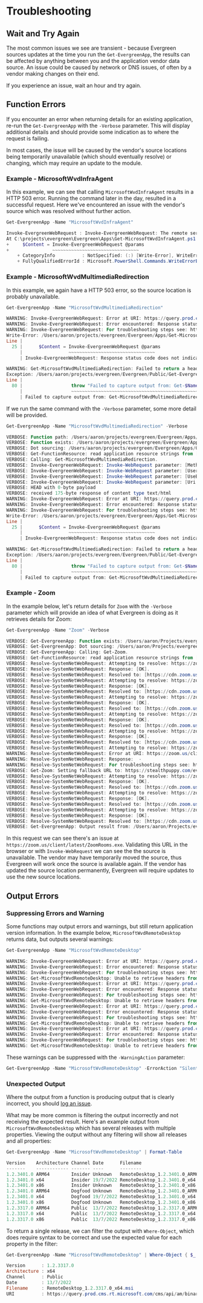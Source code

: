 ﻿# Troubleshooting

## Wait and Try Again

The most common issues we see are transient - because Evergreen sources updates at the time you run the `Get-EvergreenApp`, the results can be affected by anything between you and the application vendor data source. An issue could be caused by network or DNS issues, of often by a vendor making changes on their end.

If you experience an issue, wait an hour and try again.

## Function Errors

If you encounter an error when returning details for an existing application, re-run the `Get-EvergreenApp` with the `-Verbose` parameter. This will display additional details and should provide some indication as to where the request is failing.

In most cases, the issue will be caused by the vendor's source locations being temporarily unavailable (which should eventually resolve) or changing, which may require an update to the module.

### Example - MicrosoftWvdInfraAgent

In this example, we can see that calling `MicrosoftWvdInfraAgent` results in a HTTP 503 error. Running the command later in the day, resulted in a successful request. Here we've encountered an issue with the vendor's source which was resolved without further action.

```powershell
Get-EvergreenApp -Name "MicrosoftWvdInfraAgent"

Invoke-EvergreenWebRequest : Invoke-EvergreenWebRequest: The remote server returned an error: (503) Server Unavailable..
At C:\projects\evergreen\Evergreen\Apps\Get-MicrosoftWvdInfraAgent.ps1:25 char:16
+     $Content = Invoke-EvergreenWebRequest @params
+                ~~~~~~~~~~~~~~~~~~~~~~~~~~~~~~~~
    + CategoryInfo          : NotSpecified: (:) [Write-Error], WriteErrorException
    + FullyQualifiedErrorId : Microsoft.PowerShell.Commands.WriteErrorException,Invoke-EvergreenWebRequest
```

### Example - MicrosoftWvdMultimediaRedirection

In this example, we again have a HTTP 503 error, so the source location is probably unavailable.

```powershell
Get-EvergreenApp -Name "MicrosoftWvdMultimediaRedirection"

WARNING: Invoke-EvergreenWebRequest: Error at URI: https://query.prod.cms.rt.microsoft.com/cms/api/am/binary/RE4QWrF.
WARNING: Invoke-EvergreenWebRequest: Error encountered: Response status code does not indicate success: 503 (Service Unavailable)..
WARNING: Invoke-EvergreenWebRequest: For troubleshooting steps see: https://stealthpuppy.com/evergreen/troubleshoot/.
Write-Error: /Users/aaron/projects/evergreen/Evergreen/Apps/Get-MicrosoftWvdMultimediaRedirection.ps1:25
Line |
  25 |      $Content = Invoke-EvergreenWebRequest @params
     |                 ~~~~~~~~~~~~~~~~~~~~~~~~~~~~~~~~
     | Invoke-EvergreenWebRequest: Response status code does not indicate success: 503 (Service Unavailable)..

WARNING: Get-MicrosoftWvdMultimediaRedirection: Failed to return a header from https://query.prod.cms.rt.microsoft.com/cms/api/am/binary/RE4QWrF.
Exception: /Users/aaron/projects/evergreen/Evergreen/Public/Get-EvergreenApp.ps1:80
Line |
  80 |                  throw "Failed to capture output from: Get-$Name."
     |                  ~~~~~~~~~~~~~~~~~~~~~~~~~~~~~~~~~~~~~~~~~~~~~~~~~
     | Failed to capture output from: Get-MicrosoftWvdMultimediaRedirection.
```

If we run the same command with the `-Verbose` parameter, some more detail will be provided.

```powershell
Get-EvergreenApp -Name "MicrosoftWvdMultimediaRedirection" -Verbose

VERBOSE: Function path: /Users/aaron/projects/evergreen/Evergreen/Apps/Get-MicrosoftWvdMultimediaRedirection.ps1
VERBOSE: Function exists: /Users/aaron/projects/evergreen/Evergreen/Apps/Get-MicrosoftWvdMultimediaRedirection.ps1.
VERBOSE: Dot sourcing: /Users/aaron/projects/evergreen/Evergreen/Apps/Get-MicrosoftWvdMultimediaRedirection.ps1.
VERBOSE: Get-FunctionResource: read application resource strings from [/Users/aaron/projects/evergreen/Evergreen/Manifests/MicrosoftWvdMultimediaRedirection.json]
VERBOSE: Calling: Get-MicrosoftWvdMultimediaRedirection.
VERBOSE: Invoke-EvergreenWebRequest: Invoke-WebRequest parameter: [Method: Head].
VERBOSE: Invoke-EvergreenWebRequest: Invoke-WebRequest parameter: [UserAgent: Mozilla/5.0 (Macintosh; Darwin 21.5.0 Darwin Kernel Version 21.5.0: Tue Apr 26 21:08:29 PDT 2022; root:xnu-8020.121.3~4/RELEASE_ARM64_T8101; en-AU) AppleWebKit/534.6 (KHTML, like Gecko) Chrome/7.0.500.0 Safari/534.6].
VERBOSE: Invoke-EvergreenWebRequest: Invoke-WebRequest parameter: [UseBasicParsing: True].
VERBOSE: Invoke-EvergreenWebRequest: Invoke-WebRequest parameter: [Uri: https://query.prod.cms.rt.microsoft.com/cms/api/am/binary/RE4QWrF].
VERBOSE: HEAD with 0-byte payload
VERBOSE: received 175-byte response of content type text/html
WARNING: Invoke-EvergreenWebRequest: Error at URI: https://query.prod.cms.rt.microsoft.com/cms/api/am/binary/RE4QWrF.
WARNING: Invoke-EvergreenWebRequest: Error encountered: Response status code does not indicate success: 503 (Service Unavailable)..
WARNING: Invoke-EvergreenWebRequest: For troubleshooting steps see: https://stealthpuppy.com/evergreen/troubleshoot/.
Write-Error: /Users/aaron/projects/evergreen/Evergreen/Apps/Get-MicrosoftWvdMultimediaRedirection.ps1:25
Line |
  25 |      $Content = Invoke-EvergreenWebRequest @params
     |                 ~~~~~~~~~~~~~~~~~~~~~~~~~~~~~~~~
     | Invoke-EvergreenWebRequest: Response status code does not indicate success: 503 (Service Unavailable)..

WARNING: Get-MicrosoftWvdMultimediaRedirection: Failed to return a header from https://query.prod.cms.rt.microsoft.com/cms/api/am/binary/RE4QWrF.
Exception: /Users/aaron/projects/evergreen/Evergreen/Public/Get-EvergreenApp.ps1:80
Line |
  80 |                  throw "Failed to capture output from: Get-$Name."
     |                  ~~~~~~~~~~~~~~~~~~~~~~~~~~~~~~~~~~~~~~~~~~~~~~~~~
     | Failed to capture output from: Get-MicrosoftWvdMultimediaRedirection.
```

### Example - Zoom

In the example below, let's return details for `Zoom` with the `-Verbose` parameter which will provide an idea of what Evergreen is doing as it retrieves details for Zoom:

```powershell
Get-EvergreenApp -Name "Zoom" -Verbose

VERBOSE: Get-EvergreenApp: Function exists: /Users/aaron/Projects/evergreen/Evergreen/Apps/Get-Zoom.ps1.
VERBOSE: Get-EvergreenApp: Dot sourcing: /Users/aaron/Projects/evergreen/Evergreen/Apps/Get-Zoom.ps1.
VERBOSE: Get-EvergreenApp: Calling: Get-Zoom.
VERBOSE: Get-FunctionResource: read application resource strings from [/Users/aaron/Projects/evergreen/Evergreen/Manifests/Zoom.json]
VERBOSE: Resolve-SystemNetWebRequest: Attempting to resolve: https://zoom.us/download/vdi/ZoomCitrixHDXMediaPlugin.msi.
VERBOSE: Resolve-SystemNetWebRequest: Response: [OK].
VERBOSE: Resolve-SystemNetWebRequest: Resolved to: [https://cdn.zoom.us/prod/vdi/ZoomCitrixHDXMediaPlugin.msi?_x_zm_rtaid=1ntgQ-l3TsyzTXmWzDs59w.1625872867055.20bd6639bacc03053f5e85d49d21fc77&_x_zm_rhtaid=731].
VERBOSE: Resolve-SystemNetWebRequest: Attempting to resolve: https://zoom.us/client/latest/ZoomInstaller.exe.
VERBOSE: Resolve-SystemNetWebRequest: Response: [OK].
VERBOSE: Resolve-SystemNetWebRequest: Resolved to: [https://cdn.zoom.us/prod/5.7.1.543/ZoomInstaller.exe].
VERBOSE: Resolve-SystemNetWebRequest: Attempting to resolve: https://zoom.us/client/latest/ZoomOutlookPluginSetup.msi.
VERBOSE: Resolve-SystemNetWebRequest: Response: [OK].
VERBOSE: Resolve-SystemNetWebRequest: Resolved to: [https://cdn.zoom.us/prod/5.7.0.64/ZoomOutlookPluginSetup.msi].
VERBOSE: Resolve-SystemNetWebRequest: Attempting to resolve: https://zoom.us/client/latest/ZoomNotesPluginSetup.msi.
VERBOSE: Resolve-SystemNetWebRequest: Response: [OK].
VERBOSE: Resolve-SystemNetWebRequest: Resolved to: [https://cdn.zoom.us/prod/5.7.0.65/ZoomNotesPluginSetup.msi].
VERBOSE: Resolve-SystemNetWebRequest: Attempting to resolve: https://zoom.us/client/latest/ZoomInstallerFull.msi.
VERBOSE: Resolve-SystemNetWebRequest: Response: [OK].
VERBOSE: Resolve-SystemNetWebRequest: Resolved to: [https://cdn.zoom.us/prod/5.7.1.543/ZoomInstallerFull.msi].
VERBOSE: Resolve-SystemNetWebRequest: Attempting to resolve: https://zoom.us/client/latest/ZoomRooms.exe.
WARNING: Resolve-SystemNetWebRequest: Error at URI: https://zoom.us/client/latest/ZoomRooms.exe.
WARNING: Resolve-SystemNetWebRequest: Response:  -
WARNING: Resolve-SystemNetWebRequest: For troubleshooting steps see: https://stealthpuppy.com/evergreen/troubleshoot/.
VERBOSE: Get-Zoom: Setting fallback URL to: https://stealthpuppy.com/evergreen/issues/.
VERBOSE: Resolve-SystemNetWebRequest: Attempting to resolve: https://zoom.us/client/latest/ZoomLyncPluginSetup.msi.
VERBOSE: Resolve-SystemNetWebRequest: Response: [OK].
VERBOSE: Resolve-SystemNetWebRequest: Resolved to: [https://cdn.zoom.us/prod/5.2.44882.0827/ZoomLyncPluginSetup.msi].
VERBOSE: Resolve-SystemNetWebRequest: Attempting to resolve: https://zoom.us/download/vdi/ZoomVmwareMediaPlugin.msi.
VERBOSE: Resolve-SystemNetWebRequest: Response: [OK].
VERBOSE: Resolve-SystemNetWebRequest: Resolved to: [https://cdn.zoom.us/prod/vdi/ZoomVmwareMediaPlugin.msi?_x_zm_rtaid=kow6DBRDQhO8sS9-JyHTDQ.1625872876745.f65b9ac6613cb7a22686fc40291be0bf&_x_zm_rhtaid=705].
VERBOSE: Resolve-SystemNetWebRequest: Attempting to resolve: https://zoom.us/download/vdi/ZoomInstallerVDI.msi.
VERBOSE: Resolve-SystemNetWebRequest: Response: [OK].
VERBOSE: Resolve-SystemNetWebRequest: Resolved to: [https://cdn.zoom.us/prod/vdi/ZoomInstallerVDI.msi?_x_zm_rtaid=EiXK_i85Qnyxl0PnXE6ITg.1625872878653.8a666f93edfe18920e810d72dadd4246&_x_zm_rhtaid=751].
VERBOSE: Get-EvergreenApp: Output result from: /Users/aaron/Projects/evergreen/Evergreen/Apps/Get-Zoom.ps1.
```

In this request we can see there's an issue at `https://zoom.us/client/latest/ZoomRooms.exe`. Validating this URL in the browser or with `Invoke-WebRequest` we can see the the source is unavailable. The vendor may have temporarily moved the source, thus Evergreen will work once the source is available again. If the vendor has updated the source location permanently, Evergreen will require updates to use the new source locations.

## Output Errors

### Suppressing Errors and Warning

Some functions may output errors and warnings, but still return application version information. In the example below, `MicrosoftWvdRemoteDesktop` returns data, but outputs several warnings:

```powershell
Get-EvergreenApp -Name "MicrosoftWvdRemoteDesktop"

WARNING: Invoke-EvergreenWebRequest: Error at URI: https://query.prod.cms.rt.microsoft.com/cms/api/am/binary/RE51od9.
WARNING: Invoke-EvergreenWebRequest: Error encountered: Response status code does not indicate success: 503 (Service Unavailable)..
WARNING: Invoke-EvergreenWebRequest: For troubleshooting steps see: https://stealthpuppy.com/evergreen/troubleshoot/.
WARNING: Get-MicrosoftWvdRemoteDesktop: Unable to retrieve headers from https://query.prod.cms.rt.microsoft.com/cms/api/am/binary/RE51od9.
WARNING: Invoke-EvergreenWebRequest: Error at URI: https://query.prod.cms.rt.microsoft.com/cms/api/am/binary/RE51gy7.
WARNING: Invoke-EvergreenWebRequest: Error encountered: Response status code does not indicate success: 503 (Service Unavailable)..
WARNING: Invoke-EvergreenWebRequest: For troubleshooting steps see: https://stealthpuppy.com/evergreen/troubleshoot/.
WARNING: Get-MicrosoftWvdRemoteDesktop: Unable to retrieve headers from https://query.prod.cms.rt.microsoft.com/cms/api/am/binary/RE51gy7.
WARNING: Invoke-EvergreenWebRequest: Error at URI: https://query.prod.cms.rt.microsoft.com/cms/api/am/binary/RE51od9.
WARNING: Invoke-EvergreenWebRequest: Error encountered: Response status code does not indicate success: 503 (Service Unavailable)..
WARNING: Invoke-EvergreenWebRequest: For troubleshooting steps see: https://stealthpuppy.com/evergreen/troubleshoot/.
WARNING: Get-MicrosoftWvdRemoteDesktop: Unable to retrieve headers from https://query.prod.cms.rt.microsoft.com/cms/api/am/binary/RE51od9.
WARNING: Invoke-EvergreenWebRequest: Error at URI: https://query.prod.cms.rt.microsoft.com/cms/api/am/binary/RE51gy7.
WARNING: Invoke-EvergreenWebRequest: Error encountered: Response status code does not indicate success: 503 (Service Unavailable)..
WARNING: Invoke-EvergreenWebRequest: For troubleshooting steps see: https://stealthpuppy.com/evergreen/troubleshoot/.
WARNING: Get-MicrosoftWvdRemoteDesktop: Unable to retrieve headers from https://query.prod.cms.rt.microsoft.com/cms/api/am/binary/RE51gy7.
```

These warnings can be suppressed with the `-WarningAction` parameter:

```powershell
Get-EvergreenApp -Name "MicrosoftWvdRemoteDesktop" -ErrorAction "SilentlyContinue" -WarningAction "SilentlyContinue"
```

### Unexpected Output

Where the output from a function is producing output that is clearly incorrect, you should [log an issue](https://github.com/aaronparker/evergreen/issues).

What may be more common is filtering the output incorrectly and not receiving the expected result. Here's an example output from `MicrosoftWvdRemoteDesktop` which has several releases with multiple properties. Viewing the output without any filtering will show all releases and all properties:

```powershell
Get-EvergreenApp -Name "MicrosoftWvdRemoteDesktop" | Format-Table

Version    Architecture Channel Date      Filename                           URI
-------    ------------ ------- ----      --------                           ---
1.2.3401.0 ARM64        Insider Unknown   RemoteDesktop_1.2.3401.0_ARM64.msi https://query.prod.cms.rt.microsoft.com/cms/api/am/binary/RE51od9
1.2.3401.0 x64          Insider 19/7/2022 RemoteDesktop_1.2.3401.0_x64.msi   https://query.prod.cms.rt.microsoft.com/cms/api/am/binary/RE51gy5
1.2.3401.0 x86          Insider Unknown   RemoteDesktop_1.2.3401.0_x86.msi   https://query.prod.cms.rt.microsoft.com/cms/api/am/binary/RE51gy7
1.2.3401.0 ARM64        Dogfood Unknown   RemoteDesktop_1.2.3401.0_ARM64.msi https://query.prod.cms.rt.microsoft.com/cms/api/am/binary/RE51od9
1.2.3401.0 x64          Dogfood 19/7/2022 RemoteDesktop_1.2.3401.0_x64.msi   https://query.prod.cms.rt.microsoft.com/cms/api/am/binary/RE51gy5
1.2.3401.0 x86          Dogfood Unknown   RemoteDesktop_1.2.3401.0_x86.msi   https://query.prod.cms.rt.microsoft.com/cms/api/am/binary/RE51gy7
1.2.3317.0 ARM64        Public  13/7/2022 RemoteDesktop_1.2.3317.0_ARM64.msi https://query.prod.cms.rt.microsoft.com/cms/api/am/binary/RE50W7e
1.2.3317.0 x64          Public  13/7/2022 RemoteDesktop_1.2.3317.0_x64.msi   https://query.prod.cms.rt.microsoft.com/cms/api/am/binary/RE518ld
1.2.3317.0 x86          Public  13/7/2022 RemoteDesktop_1.2.3317.0_x86.msi   https://query.prod.cms.rt.microsoft.com/cms/api/am/binary/RE50W7f
```

To return a single release, we can filter the output with `Where-Object`, which does require syntax to be correct and use the expected value for each property in the filter:

```powershell
Get-EvergreenApp -Name "MicrosoftWvdRemoteDesktop" | Where-Object { $_.Architecture -eq "x64" -and $_.Channel -eq "Public" }

Version      : 1.2.3317.0
Architecture : x64
Channel      : Public
Date         : 13/7/2022
Filename     : RemoteDesktop_1.2.3317.0_x64.msi
URI          : https://query.prod.cms.rt.microsoft.com/cms/api/am/binary/RE518ld
```
